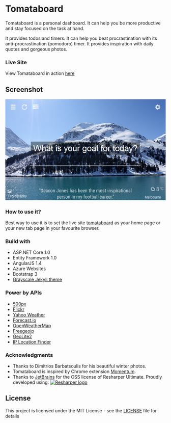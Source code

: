 ﻿# Tomataboard
Tomataboard is a personal dashboard. It can help you be more productive and stay focused on the task at hand.

It provides todos and timers. It can help you beat procrastination with its anti-procrastination (pomodoro) timer. It provides inspiration with daily quotes and gorgeous photos.

### Live Site
View Tomataboard in action [here](http://www.tomataboard.com)

## Screenshot
![screenshot](src/Tomataboard/wwwroot/images/screenshot.png)

### How to use it?
Best way to use it is to set the live site [tomataboard](http://www.tomataboard.com/focus) as your home page or your new tab page in your favourite browser.

### Build with
* ASP.NET Core 1.0
* Entity Framework 1.0
* AngularJS 1.4
* Azure Websites
* Bootstrap 3
* [Grayscale Jekyll theme](https://github.com/jeromelachaud/grayscale-theme)

### Power by APIs
* [500px](https://500px.com)
* [Flickr](https://www.flickr.com/)
* [Yahoo Weather](https://weather.yahoo.com)
* [Forecast.io](http://forecast.io)
* [OpenWeatherMap](http://openweathermap.org)
* [Freegeoip](http://freegeoip.net)
* [GeoLite2](https://dev.maxmind.com/geoip/geoip2/geolite2/)
* [IP Location Finder](https://www.iplocation.net)

### Acknowledgments
* Thanks to Dimitrios Barbatsoulis for his beautiful winter photos.
* Tomataboard is inspired by Chrome extension [Momentum](https://chrome.google.com/webstore/detail/momentum/laookkfknpbbblfpciffpaejjkokdgca).
* Thanks to [JetBrains](https://www.jetbrains.com) for the OSS license of Resharper Ultimate.
Proudly developed using:
<a href="https://www.jetbrains.com/resharper/
"><img src="https://blog.jetbrains.com/wp-content/uploads/2014/04/logo_resharper.gif" alt="Resharper logo" width="100" /></a>

## License
This project is licensed under the MIT License - see the [LICENSE](LICENSE.md) file for details
